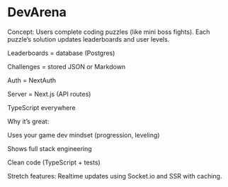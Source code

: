 # DevArena
Concept: Users complete coding puzzles (like mini boss fights). Each puzzle’s solution updates leaderboards and user levels.

Leaderboards = database (Postgres)

Challenges = stored JSON or Markdown

Auth = NextAuth

Server = Next.js (API routes)

TypeScript everywhere

Why it’s great:

Uses your game dev mindset (progression, leveling)

Shows full stack engineering

Clean code (TypeScript + tests)

Stretch features: Realtime updates using Socket.io and SSR with caching.
